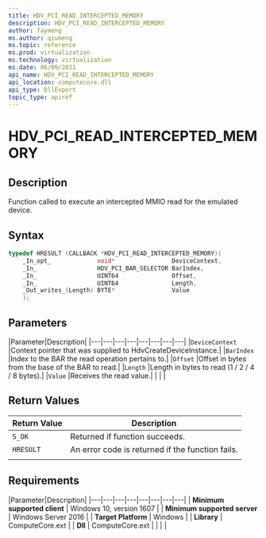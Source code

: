 ```yaml
---
title: HDV_PCI_READ_INTERCEPTED_MEMORY
description: HDV_PCI_READ_INTERCEPTED_MEMORY
author: faymeng
ms.author: qiumeng
ms.topic: reference
ms.prod: virtualization
ms.technology: virtualization
ms.date: 06/09/2021
api_name: HDV_PCI_READ_INTERCEPTED_MEMORY
api_location: computecore.dll
api_type: DllExport
topic_type: apiref
---
```

# HDV_PCI_READ_INTERCEPTED_MEMORY

## Description

Function called to execute an intercepted MMIO read for the emulated device.

## Syntax

```C++
typedef HRESULT (CALLBACK *HDV_PCI_READ_INTERCEPTED_MEMORY)(
    _In_opt_             void*                DeviceContext,
    _In_                 HDV_PCI_BAR_SELECTOR BarIndex,
    _In_                 UINT64               Offset,
    _In_                 UINT64               Length,
    _Out_writes_(Length) BYTE*                Value
    );
```

## Parameters

|Parameter|Description|
|---|---|---|---|---|---|---|---|
|`DeviceContext` |Context pointer that was supplied to HdvCreateDeviceInstance.|
|`BarIndex` |Index to the BAR the read operation pertains to.|
|`Offset` |Offset in bytes from the base of the BAR to read.|
|`Length` |Length in bytes to read (1 / 2 / 4 / 8 bytes).|
|`Value` |Receives the read value.|
|    |    |

## Return Values

|Return Value     |Description|
|---|---|
|`S_OK` | Returned if function succeeds.|
|`HRESULT` | An error code is returned if the function fails.
|     |     |

## Requirements

|Parameter|Description|
|---|---|---|---|---|---|---|---|
| **Minimum supported client** | Windows 10, version 1607 |
| **Minimum supported server** | Windows Server 2016 |
| **Target Platform** | Windows |
| **Library** | ComputeCore.ext |
| **Dll** | ComputeCore.ext |
|    |    |
